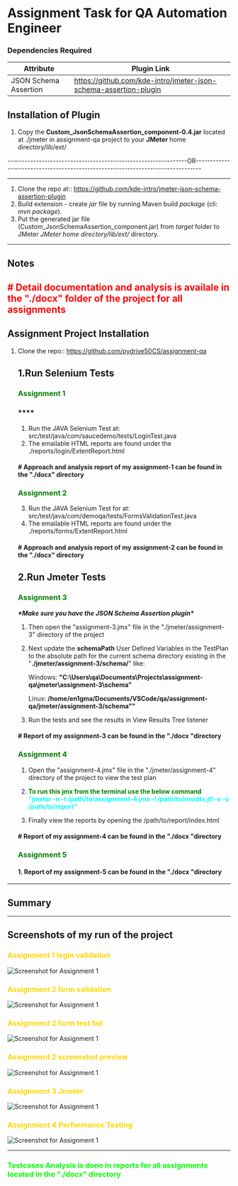 # Assignment Task for QA Automation Engineer

### Dependencies Required

Attribute | Plugin Link |
------------ | ------------- |
JSON Schema Assertion | https://github.com/kde-intro/jmeter-json-schema-assertion-plugin |

## Installation of Plugin
1. Copy the **Custom_JsonSchemaAssertion_component-0.4.jar** located at ./jmeter in assignment-qa project to your **JMeter** home directory/lib/ext/<br>


---------------------------------------------------------------OR--------------------------------------------------------------------------------
****
1. Clone the repo at:: https://github.com/kde-intro/jmeter-json-schema-assertion-plugin
2. Build extension - create _jar_ file by running Maven build _package_ (cli: _mvn package_).
3. Put the generated jar file (Custom_JsonSchemaAssertion_component.jar) from _target_ folder to JMeter _JMeter home directory/lib/ext/_ directory.

****
## Notes
## <span style="color:red">****\# Detail documentation and analysis is availale in the "./docx" folder of the project for all assignments****<br></span>

## Assignment Project Installation
1. Clone the repo:: https://github.com/pydrive50CS/assignment-qa

    ## 1.Run Selenium Tests
    ### <span style="color:green">**Assignment 1**<br></span>
    ### ****<br>
    1. Run the JAVA Selenium Test at:<br>
    src/test/java/com/saucedemo/tests/LoginTest.java
    2. The emailable HTML reports are found under the ./reports/login/ExtentReport.html
    #### \# Approach and analysis report of my assignment-1 can be found in the "./docx" directory

    ### <span style="color:green">**Assignment 2**<br></span>

    3.  Run the JAVA Selenium Test for at:<br>
        src/test/java/com/demoqa/tests/FormsValidationTest.java
    4. The emailable HTML reports are found under the ./reports/forms/ExtentReport.html
    #### \# Approach and analysis report of my assignment-2 can be found in the "./docx" directory

    ## 2.Run Jmeter Tests
    ### <span style="color:green">**Assignment 3**<br></span>

    ***\*Make sure you have the JSON Schema Assertion plugin\****<br>

    1. Then open the "assignment-3.jmx" file in the "./jmeter/assignment-3" directory of the project

    2. Next update the **schemaPath** User Defined Variables in the TestPlan to the absolute path for the current schema directory existing in the "**./jmeter/assignment-3/schema/**" like:<br>

        Windows: **"C:\Users\qa\Documents\Projects\assignment-qa\jmeter\assignment-3\schema"**<br>

        Linux: **/home/en1gma/Documents/VSCode/qa/assignment-qa/jmeter/assignment-3/schema""**

    3. Run the tests and see the results in View Results Tree listener
    #### \# Report of my assignment-3 can be found in the "./docx "directory

    ### <span style="color:green">**Assignment 4**<br></span>

    1. Open the "assignment-4.jmx" file in the "./jmeter/assignment-4" directory of the project to view the test plan

    2. <span style="color:green">**To run this jmx from the terminal use the below command**<br></span>
     <span style="color:aqua">**"jmeter -n -t /path/to/assignment-4.jmx -l /path/to/results.jtl -e -o /path/to/report"**<br></span>
    3. Finally view the reports by opening the /path/to/report/index.html
    #### \# Report of my assignment-4 can be found in the "./docx "directory

    ### <span style="color:green">**Assignment 5**<br></span>
    #### 1. Report of my assignment-5 can be found in the "./docx "directory
****
## Summary
****
## Screenshots of my run of the project
### <span style="color:gold">**Assignment 1 login validation**<br></span>
![Screenshot for Assignment 1](/screenshots/LoginReport.png)
### <span style="color:gold">**Assignment 2 form validation**<br></span>
![Screenshot for Assignment 1](/screenshots/Forms-1.png)
### <span style="color:gold">**Assignment 2 form test fail**<br></span>
![Screenshot for Assignment 1](/screenshots/Forms-2.png)
### <span style="color:gold">**Assignment 2 screenshot preview**<br></span>
![Screenshot for Assignment 1](/screenshots/Forms-3.png)
### <span style="color:gold">**Assignment 3 Jmeter**<br></span>
![Screenshot for Assignment 1](/screenshots/Jmx3.png)
### <span style="color:gold">**Assignment 4 Performance Testing**<br></span>
![Screenshot for Assignment 1](/screenshots/Jmx4.png)
****
### <span style="color:lime">**Testcases Analysis is done in reports for all assignments located in the "./docx" directory**<br></span>

